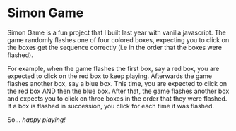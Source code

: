 <h1>Simon Game</h1>

<p>Simon Game is a fun project that I built last year with vanilla javascript. The game randomly flashes one of four colored boxes, expecting you to click on the boxes get the sequence correctly (i.e in the order that the boxes were flashed).</p>

<p>For example, when the game flashes the first box, say a red box, you are expected to click on the red box to keep playing. Afterwards the game flashes another box, say a blue box. This time, you are expected to click on the red box AND then the blue box. After that, the game flashes another box and expects you to click on three boxes in the order that they were flashed. If a box is flashed in succession, you click for each time it was flashed.</p>

<p>So... <i>happy playing!</i></p>
